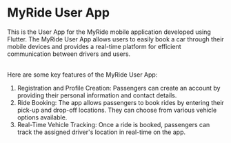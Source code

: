 <h1>MyRide User App</h1>
This is the User App for the MyRide mobile application developed using Flutter. The MyRide User App allows users to easily book a car through their mobile devices and provides a real-time platform for efficient communication between drivers and users.
</br></br>

Here are some key features of the MyRide User App:

1. Registration and Profile Creation: Passengers can create an account by providing their personal information and contact details.
2. Ride Booking: The app allows passengers to book rides by entering their pick-up and drop-off locations. They can choose from various vehicle options available.
3. Real-Time Vehicle Tracking: Once a ride is booked, passengers can track the assigned driver's location in real-time on the app.
